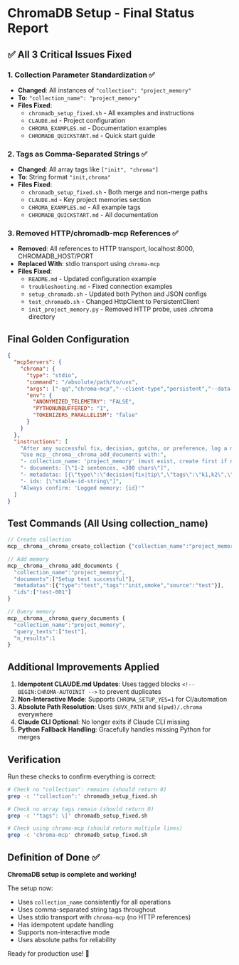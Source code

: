 # ChromaDB Setup - Final Status Report

## ✅ All 3 Critical Issues Fixed

### 1. **Collection Parameter Standardization** ✅
- **Changed**: All instances of `"collection": "project_memory"`
- **To**: `"collection_name": "project_memory"`
- **Files Fixed**:
  - `chromadb_setup_fixed.sh` - All examples and instructions
  - `CLAUDE.md` - Project configuration
  - `CHROMA_EXAMPLES.md` - Documentation examples
  - `CHROMADB_QUICKSTART.md` - Quick start guide

### 2. **Tags as Comma-Separated Strings** ✅
- **Changed**: All array tags like `["init", "chroma"]`
- **To**: String format `"init,chroma"`
- **Files Fixed**:
  - `chromadb_setup_fixed.sh` - Both merge and non-merge paths
  - `CLAUDE.md` - Key project memories section
  - `CHROMA_EXAMPLES.md` - All example tags
  - `CHROMADB_QUICKSTART.md` - All documentation

### 3. **Removed HTTP/chromadb-mcp References** ✅
- **Removed**: All references to HTTP transport, localhost:8000, CHROMADB_HOST/PORT
- **Replaced With**: stdio transport using `chroma-mcp`
- **Files Fixed**:
  - `README.md` - Updated configuration example
  - `troubleshooting.md` - Fixed connection examples
  - `setup_chromadb.sh` - Updated both Python and JSON configs
  - `test_chromadb.sh` - Changed HttpClient to PersistentClient
  - `init_project_memory.py` - Removed HTTP probe, uses .chroma directory

## Final Golden Configuration

```json
{
  "mcpServers": {
    "chroma": {
      "type": "stdio",
      "command": "/absolute/path/to/uvx",
      "args": ["-qq","chroma-mcp","--client-type","persistent","--data-dir","/absolute/path/.chroma"],
      "env": {
        "ANONYMIZED_TELEMETRY": "FALSE",
        "PYTHONUNBUFFERED": "1",
        "TOKENIZERS_PARALLELISM": "false"
      }
    }
  },
  "instructions": [
    "After any successful fix, decision, gotcha, or preference, log a memory to Chroma:",
    "Use mcp__chroma__chroma_add_documents with:",
    "- collection_name: 'project_memory' (must exist, create first if needed)",
    "- documents: [\"1-2 sentences, <300 chars\"]",
    "- metadatas: [{\"type\":\"decision|fix|tip\",\"tags\":\"k1,k2\",\"source\":\"file:line\"}]",
    "- ids: [\"stable-id-string\"]",
    "Always confirm: 'Logged memory: {id}'"
  ]
}
```

## Test Commands (All Using collection_name)

```javascript
// Create collection
mcp__chroma__chroma_create_collection {"collection_name":"project_memory"}

// Add memory
mcp__chroma__chroma_add_documents {
  "collection_name":"project_memory",
  "documents":["Setup test successful"],
  "metadatas":[{"type":"test","tags":"init,smoke","source":"test"}],
  "ids":["test-001"]
}

// Query memory
mcp__chroma__chroma_query_documents {
  "collection_name":"project_memory",
  "query_texts":["test"],
  "n_results":1
}
```

## Additional Improvements Applied

1. **Idempotent CLAUDE.md Updates**: Uses tagged blocks `<!-- BEGIN:CHROMA-AUTOINIT -->` to prevent duplicates
2. **Non-Interactive Mode**: Supports `CHROMA_SETUP_YES=1` for CI/automation
3. **Absolute Path Resolution**: Uses `$UVX_PATH` and `$(pwd)/.chroma` everywhere
4. **Claude CLI Optional**: No longer exits if Claude CLI missing
5. **Python Fallback Handling**: Gracefully handles missing Python for merges

## Verification

Run these checks to confirm everything is correct:

```bash
# Check no "collection": remains (should return 0)
grep -c '"collection":' chromadb_setup_fixed.sh

# Check no array tags remain (should return 0)
grep -c '"tags": \[' chromadb_setup_fixed.sh

# Check using chroma-mcp (should return multiple lines)
grep -c 'chroma-mcp' chromadb_setup_fixed.sh
```

## Definition of Done ✅

**ChromaDB setup is complete and working!**

The setup now:
- Uses `collection_name` consistently for all operations
- Uses comma-separated string tags throughout
- Uses stdio transport with `chroma-mcp` (no HTTP references)
- Has idempotent update handling
- Supports non-interactive mode
- Uses absolute paths for reliability

Ready for production use! 🚀